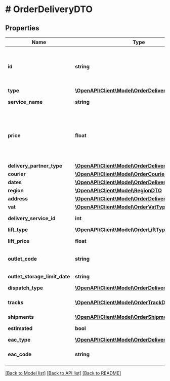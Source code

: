 # # OrderDeliveryDTO

## Properties

Name | Type | Description | Notes
------------ | ------------- | ------------- | -------------
**id** | **string** | Идентификатор доставки, присвоенный магазином.  Указывается, только если магазин передал данный идентификатор в ответе на запрос методом [POST cart](../../pushapi/reference/cart.md). | [optional]
**type** | [**\OpenAPI\Client\Model\OrderDeliveryType**](OrderDeliveryType.md) |  | [optional]
**service_name** | **string** | Наименование службы доставки. | [optional]
**price** | **float** | {% note warning \&quot;\&quot; %}  Этот параметр устарел. Стоимость доставки смотрите в параметре &#x60;deliveryTotal&#x60;.  {% endnote %}  Стоимость доставки в валюте заказа. | [optional]
**delivery_partner_type** | [**\OpenAPI\Client\Model\OrderDeliveryPartnerType**](OrderDeliveryPartnerType.md) |  | [optional]
**courier** | [**\OpenAPI\Client\Model\OrderCourierDTO**](OrderCourierDTO.md) |  | [optional]
**dates** | [**\OpenAPI\Client\Model\OrderDeliveryDatesDTO**](OrderDeliveryDatesDTO.md) |  | [optional]
**region** | [**\OpenAPI\Client\Model\RegionDTO**](RegionDTO.md) |  | [optional]
**address** | [**\OpenAPI\Client\Model\OrderDeliveryAddressDTO**](OrderDeliveryAddressDTO.md) |  | [optional]
**vat** | [**\OpenAPI\Client\Model\OrderVatType**](OrderVatType.md) |  | [optional]
**delivery_service_id** | **int** | Идентификатор службы доставки. | [optional]
**lift_type** | [**\OpenAPI\Client\Model\OrderLiftType**](OrderLiftType.md) |  | [optional]
**lift_price** | **float** | Стоимость подъема на этаж. | [optional]
**outlet_code** | **string** | Идентификатор пункта самовывоза, присвоенный магазином. | [optional]
**outlet_storage_limit_date** | **string** | Формат даты: &#x60;ДД-ММ-ГГГГ&#x60;. | [optional]
**dispatch_type** | [**\OpenAPI\Client\Model\OrderDeliveryDispatchType**](OrderDeliveryDispatchType.md) |  | [optional]
**tracks** | [**\OpenAPI\Client\Model\OrderTrackDTO[]**](OrderTrackDTO.md) | Информация для отслеживания перемещений посылки. | [optional]
**shipments** | [**\OpenAPI\Client\Model\OrderShipmentDTO[]**](OrderShipmentDTO.md) | Информация о посылках. | [optional]
**estimated** | **bool** | Приблизительная ли дата доставки. | [optional]
**eac_type** | [**\OpenAPI\Client\Model\OrderDeliveryEacType**](OrderDeliveryEacType.md) |  | [optional]
**eac_code** | **string** | Код подтверждения ЭАПП (для типа &#x60;MERCHANT_TO_COURIER&#x60;). | [optional]

[[Back to Model list]](../../README.md#models) [[Back to API list]](../../README.md#endpoints) [[Back to README]](../../README.md)
